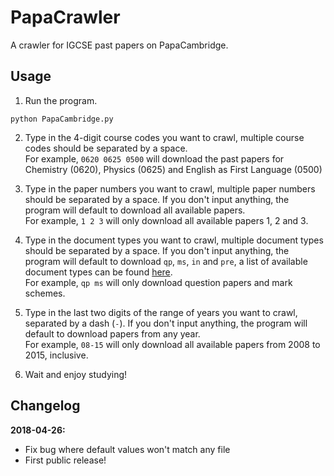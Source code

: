 # PapaCrawler

A crawler for IGCSE past papers on PapaCambridge.

## Usage

1. Run the program.

`python PapaCambridge.py`

2. Type in the 4-digit course codes you want to crawl, multiple course codes should be separated by a space.  
For example, `0620 0625 0500` will download the past papers for Chemistry (0620), Physics (0625) and English as First Language (0500)

3. Type in the paper numbers you want to crawl, multiple paper numbers should be separated by a space. If you don't input anything, the program will default to download all available papers.  
For example, `1 2 3` will only download all available papers 1, 2 and 3.

4. Type in the document types you want to crawl, multiple document types should be separated by a space. If you don't input anything, the program will default to download `qp`, `ms`, `in` and `pre`, a list of available document types can be found [here](#Document-Types).  
For example, `qp ms` will only download question papers and mark schemes.

5. Type in the last two digits of the range of years you want to crawl, separated by a dash (`-`). If you don't input anything, the program will default to download papers from any year.  
For example, `08-15` will only download all available papers from 2008 to 2015, inclusive.

6. Wait and enjoy studying!

## Changelog

**2018-04-26:**
- Fix bug where default values won't match any file
- First public release!
